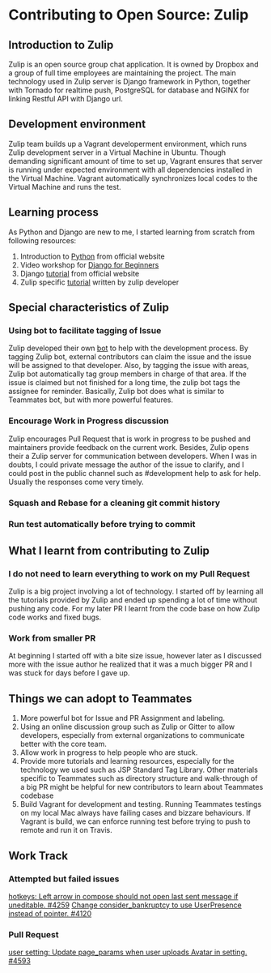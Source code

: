 # Contributing to Open Source: Zulip

## Introduction to Zulip

Zulip is an open source group chat application. It is owned by Dropbox and a group of full time employees are maintaining the project. The main technology used in Zulip server is Django framework in Python, together with Tornado for realtime push, PostgreSQL for database and NGINX for linking Restful API with Django url.

## Development environment

Zulip team builds up a Vagrant developerment environment, which runs Zulip development server in a Virtual Machine in Ubuntu. Though demanding significant amount of time to set up, Vagrant ensures that server is running under expected environment with all dependencies installed in the Virtual Machine. Vagrant automatically synchronizes local codes to the Virtual Machine and runs the test.

## Learning process

As Python and Django are new to me, I started learning from scratch from following resources:

1. Introduction to [Python](https://www.python.org/about/gettingstarted/) from official website
2. Video workshop for [Django for Beginners](https://www.youtube.com/watch?v=zTNA0MtZwso)
3. Django [tutorial](https://docs.djangoproject.com/en/1.11/intro/tutorial01/) from official website
4. Zulip specific [tutorial](https://zulip.readthedocs.io/en/latest/) written by zulip developer 

## Special characteristics of Zulip

### Using bot to facilitate tagging of Issue
Zulip developed their own [bot](https://github.com/zulip/zulip/tree/master/bots) to help with the development process. By tagging Zulip bot, external contributors can claim the issue and the issue will be assigned to that developer. Also, by tagging the issue with areas, Zulip bot automatically tag group members in charge of that area. If the issue is claimed but not finished for a long time, the zulip bot tags the assignee for reminder. Basically, Zulip bot does what is similar to Teammates bot, but with more powerful features.

### Encourage Work in Progress discussion
Zulip encourages Pull Request that is work in progress to be pushed and maintainers provide feedback on the current work.
Besides, Zulip opens their a Zulip server for communication between developers. When I was in doubts, I could private message the author of the issue to clarify, and I could post in the public channel such as #development help to ask for help. Usually the responses come very timely.

### Squash and Rebase for a cleaning git commit history

### Run test automatically before trying to commit

## What I learnt from contributing to Zulip

### I do not need to learn everything to work on my Pull Request
Zulip is a big project involving a lot of technology. I started off by learning all the tutorials provided by Zulip and ended up spending a lot of time without pushing any code. For my later PR I learnt from the code base on how Zulip code works and fixed bugs.

### Work from smaller PR
At beginning I started off with a bite size issue, however later as I discussed more with the issue author he realized that it was a much bigger PR and I was stuck for days before I gave up.

## Things we can adopt to Teammates
1. More powerful bot for Issue and PR Assignment and labeling.
2. Using an online discussion group such as Zulip or Gitter to allow developers, especially from external organizations to communicate better with the core team.
3. Allow work in progress to help people who are stuck.
4. Provide more tutorials and learning resources, especially for the technology we used such as JSP Standard Tag Library. Other materials specific to Teammates such as directory structure and walk-through of a big PR might be helpful for new contributors to learn about Teammates codebase
5. Build Vagrant for development and testing. Running Teammates testings on my local Mac always have failing cases and bizzare behaviours. If Vagrant is build, we can enforce running test before trying to push to remote and run it on Travis.

## Work Track

### Attempted but failed issues
[hotkeys: Left arrow in compose should not open last sent message if uneditable. #4259](https://github.com/zulip/zulip/issues/4259)
[Change consider_bankruptcy to use UserPresence instead of pointer. #4120](https://github.com/zulip/zulip/issues/4120)

### Pull Request
[user setting: Update page_params when user uploads Avatar in setting. #4593](https://github.com/zulip/zulip/pull/4593)